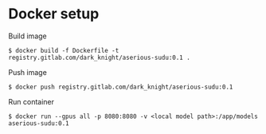# Docker setup
Build image
```
$ docker build -f Dockerfile -t registry.gitlab.com/dark_knight/aserious-sudu:0.1 .
```

Push image
```
$ docker push registry.gitlab.com/dark_knight/aserious-sudu:0.1
```

Run container
```
$ docker run --gpus all -p 8080:8080 -v <local model path>:/app/models aserious-sudu:0.1
```